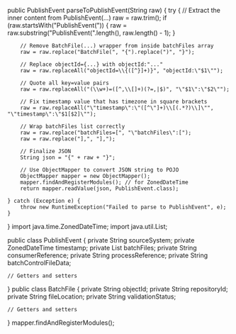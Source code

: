 public PublishEvent parseToPublishEvent(String raw) {
    try {
        // Extract the inner content from PublishEvent(...)
        raw = raw.trim();
        if (raw.startsWith("PublishEvent(")) {
            raw = raw.substring("PublishEvent(".length(), raw.length() - 1);
        }

        // Remove BatchFile(...) wrapper from inside batchFiles array
        raw = raw.replace("BatchFile(", "{").replace(")", "}");

        // Replace objectId={...} with objectId:"..."
        raw = raw.replaceAll("objectId=\\{([^}]+)}", "objectId:\"$1\"");

        // Quote all key=value pairs
        raw = raw.replaceAll("(\\w+)=([^,\\[]+)(?=,|$)", "\"$1\":\"$2\"");

        // Fix timestamp value that has timezone in square brackets
        raw = raw.replaceAll("\"timestamp\":\"([^\"]+)\\[(.*?)\\]\"", "\"timestamp\":\"$1[$2]\"");

        // Wrap batchFiles list correctly
        raw = raw.replace("batchFiles=[", "\"batchFiles\":[");
        raw = raw.replace("],", "],");

        // Finalize JSON
        String json = "{" + raw + "}";

        // Use ObjectMapper to convert JSON string to POJO
        ObjectMapper mapper = new ObjectMapper();
        mapper.findAndRegisterModules(); // for ZonedDateTime
        return mapper.readValue(json, PublishEvent.class);

    } catch (Exception e) {
        throw new RuntimeException("Failed to parse to PublishEvent", e);
    }
}
import java.time.ZonedDateTime;
import java.util.List;

public class PublishEvent {
    private String sourceSystem;
    private ZonedDateTime timestamp;
    private List<BatchFile> batchFiles;
    private String consumerReference;
    private String processReference;
    private String batchControlFileData;

    // Getters and setters
}
public class BatchFile {
    private String objectId;
    private String repositoryId;
    private String fileLocation;
    private String validationStatus;

    // Getters and setters
}
mapper.findAndRegisterModules();
